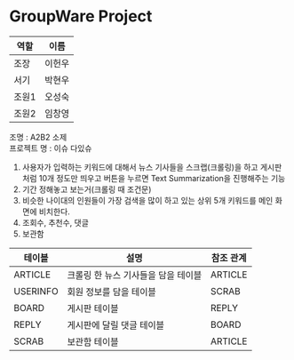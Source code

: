 # GroupWare Project

|역할|이름|
|---|---|
|조장|이헌우|
|서기|박현우|
|조원1|오성숙|
|조원2|임창영|

조명 : A2B2
소제 <br>
프로젝트 명 : 이슈 다있슈

1. 사용자가 입력하는 키워드에 대해서 뉴스 기사들을 스크랩(크롤링)을 하고 게시판 처럼 10개 정도만 띄우고 버튼을 누르면 Text Summarization을 진행해주는 기능
2. 기간 정해놓고 보는거(크롤링 때 조건문)
3. 비슷한 나이대의 인원들이 가장 검색을 많이 하고 있는 상위 5개 키워드를 메인 화면에 비치한다.
4. 조회수, 추천수, 댓글
5. 보관함

|테이블|설명|참조 관계|
|---|---|---|
|ARTICLE|크롤링 한 뉴스 기사들을 담을 테이블| ARTICLE |
|USERINFO|회원 정보를 담을 테이블| SCRAB |
|BOARD|게시판 테이블| REPLY |
|REPLY|게시판에 달릴 댓글 테이블| BOARD |
|SCRAB|보관함 테이블| ARTICLE |